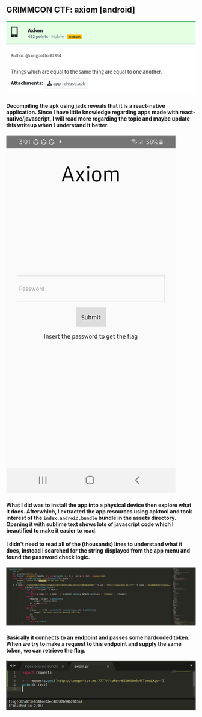 ## GRIMMCON CTF: axiom [android]
![](axiom_desc.png)

#### Decompiling the apk using jadx reveals that it is a react-native application. Since I have little knowledge regarding apps made with react-native/javascript, I will read more regarding the topic and maybe update this writeup when I understand it better.

![](axiom_menu.jpg)
#### What I did was to install the app into a physical device then explore what it does. Afterwhich, I extracted the app resources using apktool and took interest of the `index.android.bundle` bundle in the assets directory. Opening it with sublime text shows lots of javascript code which I beautified to make it easier to read. 

#### I didn't need to read all of the (thousands) lines to understand what it does, instead I searched for the string displayed from the app menu and found the password check logic.

![](axiom_js.png)
#### Basically it connects to an endpoint and passes some hardcoded token. When we try to make a request to this endpoint and supply the same token, we can retrieve the flag.
![](axiom_flag.png)